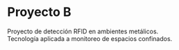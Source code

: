 # Proyecto B

Proyecto de detección RFID en ambientes metálicos.  
Tecnología aplicada a monitoreo de espacios confinados.
